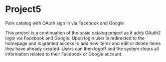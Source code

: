 # Project5
Park catalog with OAuth sign in via Facebook and Google

This project is a continuation of the basic catalog project as it adds OAuth2 login via Facebook and Google. Upon login user is redirected to the homepage and is granted access to add new items and edit or delete items they have already created. Users can then logoff and the system clears all information related to their Facebook or Google account.
